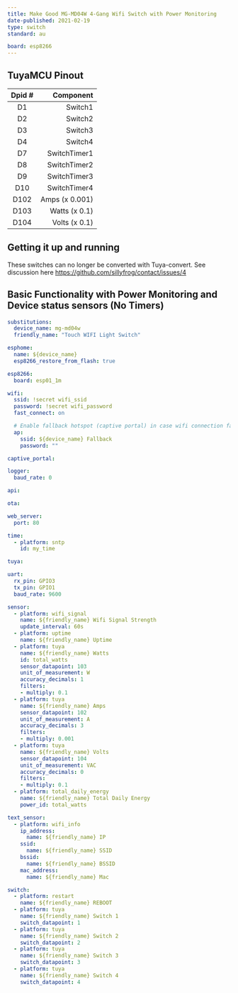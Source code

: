 ```yaml
---
title: Make Good MG-MD04W 4-Gang Wifi Switch with Power Monitoring
date-published: 2021-02-19
type: switch
standard: au

board: esp8266
---
```


## TuyaMCU Pinout

| Dpid # | Component |
|:------:|----------:|
| D1 | Switch1 |
| D2 | Switch2 |
| D3 | Switch3 |
| D4 | Switch4 |
| D7 | SwitchTimer1 |
| D8 | SwitchTimer2 |
| D9 | SwitchTimer3 |
| D10 | SwitchTimer4 |
| D102 | Amps (x 0.001) |
| D103 | Watts (x 0.1) |
| D104 | Volts (x 0.1) |

## Getting it up and running

These switches can no longer be converted with Tuya-convert. See discussion here https://github.com/sillyfrog/contact/issues/4

## Basic Functionality with Power Monitoring and Device status sensors (No Timers)

```yaml
substitutions:
  device_name: mg-md04w
  friendly_name: "Touch WIFI Light Switch"

esphome:
  name: ${device_name}
  esp8266_restore_from_flash: true

esp8266:
  board: esp01_1m

wifi:
  ssid: !secret wifi_ssid
  password: !secret wifi_password
  fast_connect: on

  # Enable fallback hotspot (captive portal) in case wifi connection fails
  ap:
    ssid: ${device_name} Fallback
    password: ""

captive_portal:

logger:
  baud_rate: 0

api:

ota:

web_server:
  port: 80

time:
  - platform: sntp
    id: my_time

tuya:

uart:
  rx_pin: GPIO3
  tx_pin: GPIO1
  baud_rate: 9600

sensor:
  - platform: wifi_signal
    name: ${friendly_name} Wifi Signal Strength
    update_interval: 60s
  - platform: uptime
    name: ${friendly_name} Uptime
  - platform: tuya
    name: ${friendly_name} Watts
    id: total_watts
    sensor_datapoint: 103
    unit_of_measurement: W
    accuracy_decimals: 1
    filters:
    - multiply: 0.1
  - platform: tuya
    name: ${friendly_name} Amps
    sensor_datapoint: 102
    unit_of_measurement: A
    accuracy_decimals: 3
    filters:
    - multiply: 0.001
  - platform: tuya
    name: ${friendly_name} Volts
    sensor_datapoint: 104
    unit_of_measurement: VAC
    accuracy_decimals: 0
    filters:
    - multiply: 0.1
  - platform: total_daily_energy
    name: ${friendly_name} Total Daily Energy
    power_id: total_watts

text_sensor:
  - platform: wifi_info
    ip_address:
      name: ${friendly_name} IP
    ssid:
      name: ${friendly_name} SSID
    bssid:
      name: ${friendly_name} BSSID
    mac_address:
      name: ${friendly_name} Mac

switch:
  - platform: restart
    name: ${friendly_name} REBOOT
  - platform: tuya
    name: ${friendly_name} Switch 1
    switch_datapoint: 1
  - platform: tuya
    name: ${friendly_name} Switch 2
    switch_datapoint: 2
  - platform: tuya
    name: ${friendly_name} Switch 3
    switch_datapoint: 3
  - platform: tuya
    name: ${friendly_name} Switch 4
    switch_datapoint: 4

```
